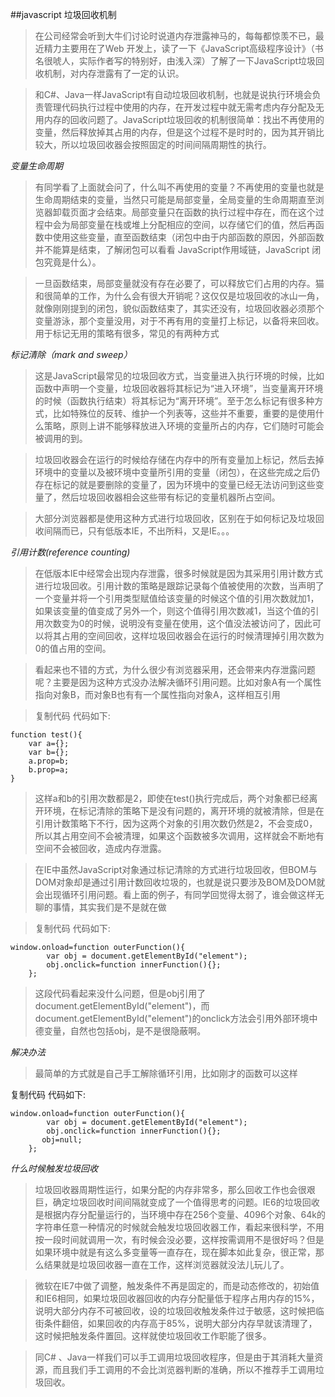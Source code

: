 ##javascript 垃圾回收机制
>在公司经常会听到大牛们讨论时说道内存泄露神马的，每每都惊羡不已，最近精力主要用在了Web 开发上，读了一下《JavaScript高级程序设计》（书名很唬人，实际作者写的特别好，由浅入深）了解了一下JavaScript垃圾回收机制，对内存泄露有了一定的认识。
  
>和C#、Java一样JavaScript有自动垃圾回收机制，也就是说执行环境会负责管理代码执行过程中使用的内存，在开发过程中就无需考虑内存分配及无用内存的回收问题了。JavaScript垃圾回收的机制很简单：找出不再使用的变量，然后释放掉其占用的内存，但是这个过程不是时时的，因为其开销比较大，所以垃圾回收器会按照固定的时间间隔周期性的执行。
  
*变量生命周期*
  
>有同学看了上面就会问了，什么叫不再使用的变量？不再使用的变量也就是生命周期结束的变量，当然只可能是局部变量，全局变量的生命周期直至浏览器卸载页面才会结束。局部变量只在函数的执行过程中存在，而在这个过程中会为局部变量在栈或堆上分配相应的空间，以存储它们的值，然后再函数中使用这些变量，直至函数结束（闭包中由于内部函数的原因，外部函数并不能算是结束，了解闭包可以看看 JavaScript作用域链，JavaScript 闭包究竟是什么）。
  
>一旦函数结束，局部变量就没有存在必要了，可以释放它们占用的内存。猫和很简单的工作，为什么会有很大开销呢？这仅仅是垃圾回收的冰山一角，就像刚刚提到的闭包，貌似函数结束了，其实还没有，垃圾回收器必须那个变量游泳，那个变量没用，对于不再有用的变量打上标记，以备将来回收。用于标记无用的策略有很多，常见的有两种方式
  
*标记清除（mark and sweep）*
  
>这是JavaScript最常见的垃圾回收方式，当变量进入执行环境的时候，比如函数中声明一个变量，垃圾回收器将其标记为“进入环境”，当变量离开环境的时候（函数执行结束）将其标记为“离开环境”。至于怎么标记有很多种方式，比如特殊位的反转、维护一个列表等，这些并不重要，重要的是使用什么策略，原则上讲不能够释放进入环境的变量所占的内存，它们随时可能会被调用的到。
  
>垃圾回收器会在运行的时候给存储在内存中的所有变量加上标记，然后去掉环境中的变量以及被环境中变量所引用的变量（闭包），在这些完成之后仍存在标记的就是要删除的变量了，因为环境中的变量已经无法访问到这些变量了，然后垃圾回收器相会这些带有标记的变量机器所占空间。
  
>大部分浏览器都是使用这种方式进行垃圾回收，区别在于如何标记及垃圾回收间隔而已，只有低版本IE，不出所料，又是IE。。。
  
*引用计数(reference counting)*
  
>在低版本IE中经常会出现内存泄露，很多时候就是因为其采用引用计数方式进行垃圾回收。引用计数的策略是跟踪记录每个值被使用的次数，当声明了一个变量并将一个引用类型赋值给该变量的时候这个值的引用次数就加1，如果该变量的值变成了另外一个，则这个值得引用次数减1，当这个值的引用次数变为0的时候，说明没有变量在使用，这个值没法被访问了，因此可以将其占用的空间回收，这样垃圾回收器会在运行的时候清理掉引用次数为0的值占用的空间。
  
>看起来也不错的方式，为什么很少有浏览器采用，还会带来内存泄露问题呢？主要是因为这种方式没办法解决循环引用问题。比如对象A有一个属性指向对象B，而对象B也有有一个属性指向对象A，这样相互引用
  
>复制代码 代码如下:
```
function test(){
    var a={};
    var b={};
    a.prop=b;
    b.prop=a;
}
```
  
>这样a和b的引用次数都是2，即使在test()执行完成后，两个对象都已经离开环境，在标记清除的策略下是没有问题的，离开环境的就被清除，但是在引用计数策略下不行，因为这两个对象的引用次数仍然是2，不会变成0，所以其占用空间不会被清理，如果这个函数被多次调用，这样就会不断地有空间不会被回收，造成内存泄露。
  
>在IE中虽然JavaScript对象通过标记清除的方式进行垃圾回收，但BOM与DOM对象却是通过引用计数回收垃圾的，也就是说只要涉及BOM及DOM就会出现循环引用问题。看上面的例子，有同学回觉得太弱了，谁会做这样无聊的事情，其实我们是不是就在做
  
>复制代码 代码如下:
```
window.onload=function outerFunction(){
        var obj = document.getElementById("element");
        obj.onclick=function innerFunction(){};
    };
```
>这段代码看起来没什么问题，但是obj引用了document.getElementById("element")，而document.getElementById("element")的onclick方法会引用外部环境中德变量，自然也包括obj，是不是很隐蔽啊。
  
*解决办法*
  
>最简单的方式就是自己手工解除循环引用，比如刚才的函数可以这样
  
复制代码 代码如下:
```
window.onload=function outerFunction(){
        var obj = document.getElementById("element");
        obj.onclick=function innerFunction(){};
       obj=null;
    };
```  
*什么时候触发垃圾回收*
  
>垃圾回收器周期性运行，如果分配的内存非常多，那么回收工作也会很艰巨，确定垃圾回收时间间隔就变成了一个值得思考的问题。IE6的垃圾回收是根据内存分配量运行的，当环境中存在256个变量、4096个对象、64k的字符串任意一种情况的时候就会触发垃圾回收器工作，看起来很科学，不用按一段时间就调用一次，有时候会没必要，这样按需调用不是很好吗？但是如果环境中就是有这么多变量等一直存在，现在脚本如此复杂，很正常，那么结果就是垃圾回收器一直在工作，这样浏览器就没法儿玩儿了。
  
>微软在IE7中做了调整，触发条件不再是固定的，而是动态修改的，初始值和IE6相同，如果垃圾回收器回收的内存分配量低于程序占用内存的15%，说明大部分内存不可被回收，设的垃圾回收触发条件过于敏感，这时候把临街条件翻倍，如果回收的内存高于85%，说明大部分内存早就该清理了，这时候把触发条件置回。这样就使垃圾回收工作职能了很多。
  
>同C# 、Java一样我们可以手工调用垃圾回收程序，但是由于其消耗大量资源，而且我们手工调用的不会比浏览器判断的准确，所以不推荐手工调用垃圾回收。
